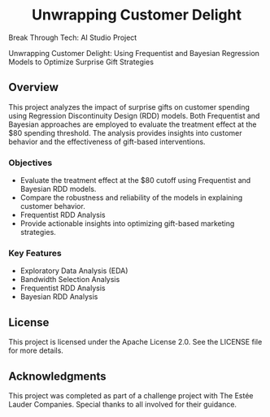 <h1 align="center">Unwrapping Customer Delight</h1>

<p>Break Through Tech: AI Studio Project</p>
<p>Unwrapping Customer Delight: Using Frequentist and Bayesian Regression Models to Optimize Surprise Gift Strategies</p>

<h2>Overview</h2>
<p>This project analyzes the impact of surprise gifts on customer spending using Regression Discontinuity Design (RDD) models. Both Frequentist and Bayesian approaches are employed to evaluate the treatment effect at the $80 spending threshold. The analysis provides insights into customer behavior and the effectiveness of gift-based interventions.</p>

<h3>Objectives</h3>
<ul>
  <li>Evaluate the treatment effect at the $80 cutoff using Frequentist and Bayesian RDD models.</li>
  <li>Compare the robustness and reliability of the models in explaining customer behavior.</li>
  <li>Frequentist RDD Analysis</li>
  <li>Provide actionable insights into optimizing gift-based marketing strategies.</li>
</ul>

<h3>Key Features</h3>
<ul>
  <li>Exploratory Data Analysis (EDA)</li>
  <li>Bandwidth Selection Analysis</li>
  <li>Frequentist RDD Analysis</li>
  <li>Bayesian RDD Analysis</li>
</ul>


<h2>License</h2>
<p>This project is licensed under the Apache License 2.0. See the LICENSE file for more details.</p>

<h2>Acknowledgments</h2>
<p>This project was completed as part of a challenge project with The Estée Lauder Companies. Special thanks to all involved for their guidance.</p>

